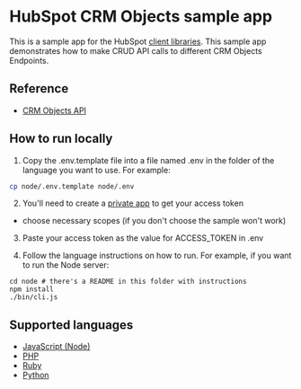 # HubSpot CRM Objects sample app

This is a sample app for the HubSpot [client libraries](https://developers.hubspot.com/docs/api/overview). This sample app demonstrates how to make CRUD API calls to different CRM Objects Endpoints.

## Reference

- [CRM Objects API ](https://developers.hubspot.com/docs/api/crm/understanding-the-crm)

## How to run locally

1. Copy the .env.template file into a file named .env in the folder of the language you want to use. For example:

```bash
cp node/.env.template node/.env
```

2. You'll need to create a [private app](https://developers.hubspot.com/docs/api/private-apps) to get your access token
* choose necessary scopes (if you don't choose the sample won't work)

3. Paste your access token as the value for ACCESS_TOKEN in .env

4. Follow the language instructions on how to run. For example, if you want to run the Node server:

```
cd node # there's a README in this folder with instructions
npm install
./bin/cli.js
```

## Supported languages

* [JavaScript (Node)](node/README.md)
* [PHP](php/README.md)
* [Ruby](ruby/README.md)
* [Python](python/README.md)
